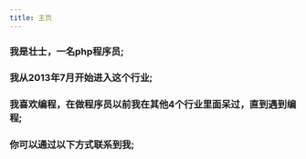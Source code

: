 ```yaml
---
title: 主页
---
```



<h3>我是<strong>壮士</strong>，一名<strong>php程序员</strong>;</h3>
<h3>我从<strong>2013年7月</strong>开始进入这个行业;</h3>
<h3>我喜欢编程，在做程序员以前我在其他4个行业里面呆过，直到遇到编程;</h3>
<h3>你可以通过以下方式联系到我;</h3>
<div class="social">
	<h4>
	  <a target="_blank" href="http://github.com/xiahao90"><i class="fa fa-github"></i></a>
	  <a target="_blank" href="http://wpa.qq.com/msgrd?v=3&uin=939065267&site=qq&menu=yes"><i class="fa fa-qq"></i></a>
	  <a target="_blank" href="{{ site.baseurl }}static/img/weixin.jpg"><i class="fa fa-weixin"></i></a>
	  <a target="_blank" href="http://mail.qq.com/cgi-bin/qm_share?t=qm_mailme&email=-4eWnpeekMbPv5mQh5KelpPRnJCS"><i class="fa fa-envelope-o"></i></a>
	</h4>
</div>
